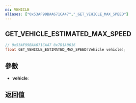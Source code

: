 ```yaml
---
ns: VEHICLE
aliases: ["0x53AF99BAA671CA47","_GET_VEHICLE_MAX_SPEED"]
---
```

## GET_VEHICLE_ESTIMATED_MAX_SPEED

```c
// 0x53AF99BAA671CA47 0x7D1A0616
float GET_VEHICLE_ESTIMATED_MAX_SPEED(Vehicle vehicle);
```


## 參數
* **vehicle**: 

## 返回值
